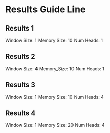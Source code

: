 # Results Guide Line 

## Results 1 
Window Size: 1 
Memory Size: 10 
Num Heads: 1

## Results 2 
Window Size: 4 
Memory_Size: 10 
Num Heads: 1 

## Results 3 
Window Size: 1
Memory Size: 10 
Num Heads: 4 

## Results 4 
Window Size: 1 
Memory Size: 20 
Num Heads: 4
